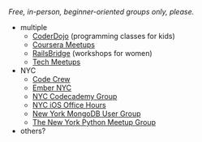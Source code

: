 *Free, in-person, beginner-oriented groups only, please.*

* multiple
    * [CoderDojo](http://coderdojo.com/) (programming classes for kids)
    * [Coursera Meetups](http://www.meetup.com/Coursera/)
    * [RailsBridge](http://workshops.railsbridge.org/) (workshops for women)
    * [Tech Meetups](http://www.meetup.com/find/?categories=34)
* NYC
    * [Code Crew](http://www.meetup.com/codecrewny/)
    * [Ember NYC](http://www.meetup.com/EmberJS-NYC/)
    * [NYC Codecademy Group](http://www.meetup.com/NYC-Codecademy-Group/)
    * [NYC iOS Office Hours](http://www.meetup.com/NYC-iOS-Office-Hours/)
    * [New York MongoDB User Group](http://www.meetup.com/New-York-MongoDB-User-Group/)
    * [The New York Python Meetup Group](http://www.meetup.com/nycpython/)
* others?